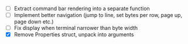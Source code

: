 - [ ] Extract command bar rendering into a separate function
- [ ] Implement better navigation (jump to line, set bytes per row, page up, page down etc.)
- [ ] Fix display when terminal narrower than byte width
- [x] Remove Properties struct, unpack into arguments
